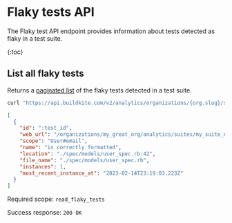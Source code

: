# Flaky tests API

The Flaky test API endpoint provides information about tests detected as flaky in a test suite.

{:toc}

## List all flaky tests

Returns a [paginated list](<%= paginated_resource_docs_url %>) of the flaky tests detected in a test suite.

```bash
curl "https://api.buildkite.com/v2/analytics/organizations/{org.slug}/suites/{suite.slug}/flaky-tests"
```

```json
[
  {
    "id": ":test_id",
    "web_url": "/organizations/my_great_org/analytics/suites/my_suite_name/tests/:test_id",
    "scope": "User#email",
    "name": "is correctly formatted",
    "location": "./spec/models/user_spec.rb:42",
    "file_name": "./spec/models/user_spec.rb",
    "instances": 1,
    "most_recent_instance_at": "2023-02-14T23:19:03.223Z"
  }
]
```

Required scope: `read_flaky_tests`

Success response: `200 OK`
